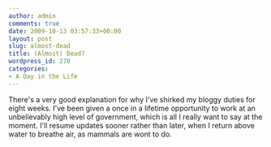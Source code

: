 ```yaml
---
author: admin
comments: true
date: 2009-10-13 03:57:33+00:00
layout: post
slug: almost-dead
title: (Almost) Dead?
wordpress_id: 270
categories:
- A Day in the Life
---
```


There's a very good explanation for why I've shirked my bloggy duties for eight weeks. I've been given a once in a lifetime opportunity to work at an unbelievably high level of government, which is all I really want to say at the moment. I'll resume updates sooner rather than later, when I return above water to breathe air, as mammals are wont to do.
